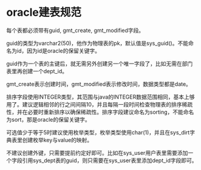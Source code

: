 # oracle建表规范

每个表都必须带有guid, gmt_create, gmt_modified字段。

guid的类型为varchar2(50)，他作为物理表的pk，默认值是sys_guid()。不能命名为id，因为id是oracle的保留关键字。

guid作为一个表的主键后，就无需另外创建另一个唯一字段了，比如无需在部门表里再创建一个dept_id。

gmt_create表示创建时间，gmt_modified表示修改时间，数据类型都是date。

排序字段使用INTEGER类型，其范围与java的INTEGER数据范围相同，基本上够用了。建议逻辑相邻的行之间间隔10，并且每隔一段时间检查物理表的排序稀疏性，并在必要时重新排序以确保稀疏性。排序字段建议命名为sorting，不能命名为sort，那是oracle的保留关键字。

可选值少于等于5时建议使用枚举类型，枚举类型使用char(1)，并且在sys_dirt字典表里创建枚举key与value的映射。

不建议创建外键，只需要提前约定好即可。比如在sys_user用户表里需要添加一个字段引用sys_dept表的guid，则只需要在sys_user表里添加dept_id字段即可。






